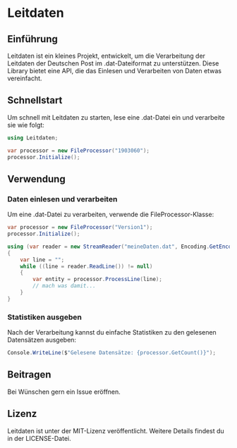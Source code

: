 # Leitdaten

## Einführung
Leitdaten ist ein kleines Projekt, entwickelt, um die Verarbeitung der Leitdaten der Deutschen Post im .dat-Dateiformat zu unterstützen. 
Diese Library bietet eine API, die das Einlesen und Verarbeiten von Daten etwas vereinfacht.

## Schnellstart
Um schnell mit Leitdaten zu starten, lese eine .dat-Datei ein und verarbeite sie wie folgt:

```csharp
using Leitdaten;

var processor = new FileProcessor("1903060");
processor.Initialize();
```

## Verwendung
### Daten einlesen und verarbeiten
Um eine .dat-Datei zu verarbeiten, verwende die FileProcessor-Klasse:

```csharp
var processor = new FileProcessor("Version1");
processor.Initialize();

using (var reader = new StreamReader("meineDaten.dat", Encoding.GetEncoding(850)))
{
    var line = "";
    while ((line = reader.ReadLine()) != null)
    {
        var entity = processor.ProcessLine(line);
		// mach was damit...
    }
}
```

### Statistiken ausgeben
Nach der Verarbeitung kannst du einfache Statistiken zu den gelesenen Datensätzen ausgeben:

```csharp
Console.WriteLine($"Gelesene Datensätze: {processor.GetCount()}");
```

## Beitragen
Bei Wünschen gern ein Issue eröffnen.

## Lizenz
Leitdaten ist unter der MIT-Lizenz veröffentlicht. Weitere Details findest du in der LICENSE-Datei.

